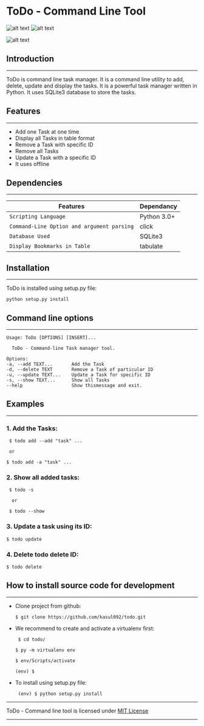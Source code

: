 
# ToDo - Command Line Tool


![alt text][Python]  ![alt text][license]


![alt text][logo]

[logo]:https://user-images.githubusercontent.com/82323267/122858938-ca43c380-d338-11eb-9802-81d76120c46b.png



## Introduction
************
ToDo is command line task manager. It is a command line utility to add, delete, update and display the tasks. It is a powerful task manager written in Python. It uses SQLite3 database to store the tasks.


## Features
********
* Add one Task at one time
* Display all Tasks in table format
* Remove a Task with specific ID
* Remove all Tasks
* Update a Task with a specific ID
* It uses offline


## Dependencies
************
| Features | Dependancy|
|---|---|
|``Scripting Language`` | Python 3.0+
| ``Command-Line Option and argument parsing`` | click
``Database Used`` | SQLite3
 ``Display Bookmarks in Table``   | tabulate |


## Installation
************
ToDo is installed using setup.py file:



    python setup.py install

## Command line options
*********************

    Usage: ToDo [OPTIONS] [INSERT]...

      ToDo - Command-line Task manager tool.

    Options:
    -a, --add TEXT...       Add the Task 
    -d, --delete TEXT       Remove a Task of particular ID
    -u, --update TEXT...    Update a Task for specific ID
    -s, --show TEXT...      Show all Tasks
    --help                  Show thismessage and exit.


## Examples
********
### 1. **Add** the Tasks:


     $ todo add --add "task" ...
     
     or
     
    $ todo add -a "task" ...



### 2. **Show** all added tasks:


     $ todo -s
  
      or
     
     $ todo --show

### 3. **Update** a task using its ID:



    $ todo update

### 4. **Delete** todo delete ID:

    $ todo delete

## How to install source code for development
**********************************************
* Clone project from github:



      $ git clone https://github.com/kasul092/todo.git

* We recommend to create and activate a virtualenv first:

   

       $ cd todo/

      $ py -m virtualenv env

      $ env/Scripts/activate

      (env) $

* To install using setup.py file:



       (env) $ python setup.py install


************************************************************************
ToDo - Command line tool is licensed under [MIT License](https://github.com/kasul092/todo/blob/main/LICENSE)

************************************************************************



[Python]:https://img.shields.io/badge/python-3.6-blue.svg



[license]:https://img.shields.io/badge/license-MIT-yellow.svg?maxAge=2592000


